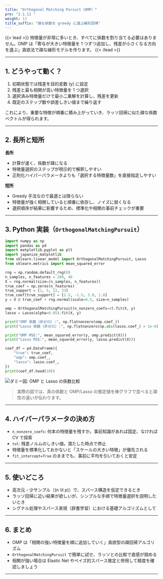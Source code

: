 ```yaml
---
title: "Orthogonal Matching Pursuit（OMP）"
pre: "2.1.11 "
weight: 11
title_suffix: "疎な係数を greedy に選ぶ線形回帰"
---
```


{{< lead >}}
特徴量が非常に多いとき、すべてに係数を割り当てる必要はありません。OMP は「寄与が大きい特徴量を 1 つずつ追加し、残差が小さくなる方向を選ぶ」貪欲法で疎な線形モデルを作ります。
{{< /lead >}}

---

## 1. どうやって動く？

1. 初期状態では残差を目的変数 \(y\) に設定  
2. 残差と最も相関が高い特徴量を 1 つ選択  
3. 選択済み特徴量だけで最小二乗解を計算し、残差を更新  
4. 既定のステップ数や誤差しきい値まで繰り返す

これにより、重要な特徴が順番に積み上がっていき、ラッソ回帰に似た疎な係数ベクトルが得られます。

---

## 2. 長所と短所

**長所**
- 計算が速く、係数が疎になる  
- 特徴量選択のステップが明示的で解釈しやすい  
- 正則化ハイパーパラメータよりも「選択する特徴量数」を直接指定しやすい

**短所**
- Greedy 手法なので最適とは限らない  
- 特徴量が強く相関していると順番に依存し、ノイズに弱くなる  
- 選択順序が結果に影響するため、標準化や相関の事前チェックが重要

---

## 3. Python 実装（`OrthogonalMatchingPursuit`）

```python
import numpy as np
import pandas as pd
import matplotlib.pyplot as plt
import japanize_matplotlib
from sklearn.linear_model import OrthogonalMatchingPursuit, Lasso
from sklearn.metrics import mean_squared_error

rng = np.random.default_rng(0)
n_samples, n_features = 200, 40
X = rng.normal(size=(n_samples, n_features))
true_coef = np.zeros(n_features)
true_support = [1, 5, 12, 33]
true_coef[true_support] = [2.5, -1.5, 3.0, 1.0]
y = X @ true_coef + rng.normal(scale=0.5, size=n_samples)

omp = OrthogonalMatchingPursuit(n_nonzero_coefs=4).fit(X, y)
lasso = Lasso(alpha=0.05).fit(X, y)

print("OMP 係数（非ゼロ）:", np.flatnonzero(omp.coef_))
print("Lasso 係数（非ゼロ）:", np.flatnonzero(np.abs(lasso.coef_) > 1e-6))

print("OMP MSE:", mean_squared_error(y, omp.predict(X)))
print("Lasso MSE:", mean_squared_error(y, lasso.predict(X)))

coef_df = pd.DataFrame({
    "true": true_coef,
    "omp": omp.coef_,
    "lasso": lasso.coef_,
})
print(coef_df.head(10))
```

![ダミー図: OMP と Lasso の係数比較](/images/placeholder_regression.png)

> 実際の図では、真の係数と OMP/Lasso の推定値を棒グラフで並べると疎性の違いが伝わります。

---

## 4. ハイパーパラメータの決め方

- `n_nonzero_coefs`: 何本の特徴量を残すか。事前知識があれば固定、なければ CV で探索  
- `tol`: 残差ノルムのしきい値。満たした時点で停止  
- 特徴量を標準化しておかないと「スケールの大きい特徴」が優先される  
- `fit_intercept=True` のままでも、事前に平均を引いておくと安定

---

## 5. 使いどころ

- 高次元・少サンプル（\(n \ll p\)）で、スパース構造を仮定できるとき  
- ラッソ回帰に近い結果が欲しいが、シンプルな手順で特徴量選択を説明したいとき  
- シグナル処理やスパース表現（辞書学習）における基礎アルゴリズムとして

---

## 6. まとめ

- OMP は「相関の強い特徴量を順に追加していく」貪欲型の疎回帰アルゴリズム  
- `OrthogonalMatchingPursuit` で簡単に試せ、ラッソとの比較で直感が掴める  
- 相関が強い場合は Elastic Net やベイズ的スパース推定と併用して精度を確認しましょう

---
